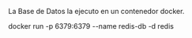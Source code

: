 La Base de Datos la ejecuto en un contenedor docker.

docker run -p 6379:6379 --name redis-db -d redis